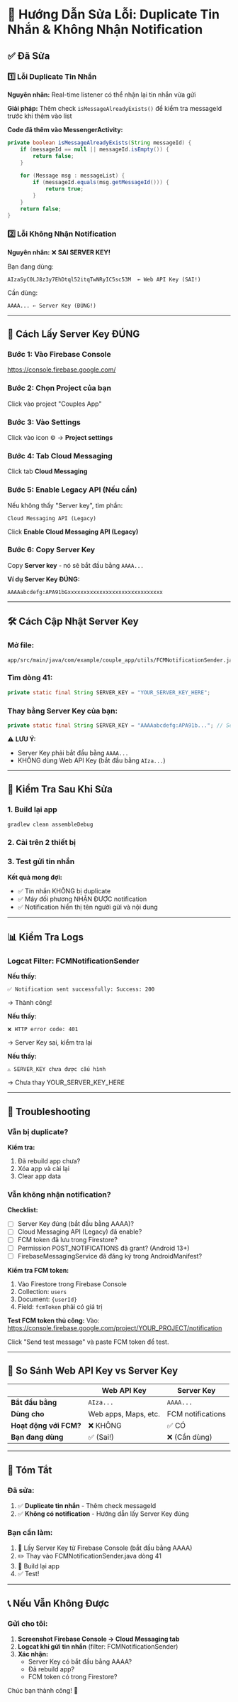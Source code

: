 # 🔧 Hướng Dẫn Sửa Lỗi: Duplicate Tin Nhắn & Không Nhận Notification

## ✅ Đã Sửa

### 1️⃣ Lỗi Duplicate Tin Nhắn
**Nguyên nhân:** Real-time listener có thể nhận lại tin nhắn vừa gửi

**Giải pháp:** Thêm check `isMessageAlreadyExists()` để kiểm tra messageId trước khi thêm vào list

**Code đã thêm vào MessengerActivity:**
```java
private boolean isMessageAlreadyExists(String messageId) {
    if (messageId == null || messageId.isEmpty()) {
        return false;
    }
    
    for (Message msg : messageList) {
        if (messageId.equals(msg.getMessageId())) {
            return true;
        }
    }
    return false;
}
```

### 2️⃣ Lỗi Không Nhận Notification
**Nguyên nhân:** ❌ **SAI SERVER KEY!**

Bạn đang dùng:
```
AIzaSyC0LJ8z3y7EhDtql52itqTwNRyIC5sc53M  ← Web API Key (SAI!)
```

Cần dùng:
```
AAAA... ← Server Key (ĐÚNG!)
```

---

## 🔑 Cách Lấy Server Key ĐÚNG

### Bước 1: Vào Firebase Console
https://console.firebase.google.com/

### Bước 2: Chọn Project của bạn
Click vào project "Couples App"

### Bước 3: Vào Settings
Click vào icon ⚙️ → **Project settings**

### Bước 4: Tab Cloud Messaging
Click tab **Cloud Messaging**

### Bước 5: Enable Legacy API (Nếu cần)
Nếu không thấy "Server key", tìm phần:
```
Cloud Messaging API (Legacy)
```

Click **Enable Cloud Messaging API (Legacy)**

### Bước 6: Copy Server Key
Copy **Server key** - nó sẽ bắt đầu bằng `AAAA...`

**Ví dụ Server Key ĐÚNG:**
```
AAAAabcdefg:APA91bGxxxxxxxxxxxxxxxxxxxxxxxxxxxxxx
```

---

## 🛠️ Cách Cập Nhật Server Key

### Mở file:
```
app/src/main/java/com/example/couple_app/utils/FCMNotificationSender.java
```

### Tìm dòng 41:
```java
private static final String SERVER_KEY = "YOUR_SERVER_KEY_HERE";
```

### Thay bằng Server Key của bạn:
```java
private static final String SERVER_KEY = "AAAAabcdefg:APA91b..."; // Server Key từ Firebase Console
```

⚠️ **LƯU Ý:** 
- Server Key phải bắt đầu bằng `AAAA...`
- KHÔNG dùng Web API Key (bắt đầu bằng `AIza...`)

---

## 🧪 Kiểm Tra Sau Khi Sửa

### 1. Build lại app
```cmd
gradlew clean assembleDebug
```

### 2. Cài trên 2 thiết bị

### 3. Test gửi tin nhắn

**Kết quả mong đợi:**
- ✅ Tin nhắn KHÔNG bị duplicate
- ✅ Máy đối phương NHẬN ĐƯỢC notification
- ✅ Notification hiển thị tên người gửi và nội dung

---

## 📊 Kiểm Tra Logs

### Logcat Filter: FCMNotificationSender

**Nếu thấy:**
```
✅ Notification sent successfully: Success: 200
```
→ Thành công!

**Nếu thấy:**
```
❌ HTTP error code: 401
```
→ Server Key sai, kiểm tra lại

**Nếu thấy:**
```
⚠️ SERVER_KEY chưa được cấu hình
```
→ Chưa thay YOUR_SERVER_KEY_HERE

---

## 🐛 Troubleshooting

### Vẫn bị duplicate?
**Kiểm tra:**
1. Đã rebuild app chưa?
2. Xóa app và cài lại
3. Clear app data

### Vẫn không nhận notification?

**Checklist:**
- [ ] Server Key đúng (bắt đầu bằng AAAA)?
- [ ] Cloud Messaging API (Legacy) đã enable?
- [ ] FCM token đã lưu trong Firestore?
- [ ] Permission POST_NOTIFICATIONS đã grant? (Android 13+)
- [ ] FirebaseMessagingService đã đăng ký trong AndroidManifest?

**Kiểm tra FCM token:**
1. Vào Firestore trong Firebase Console
2. Collection: `users`
3. Document: `{userId}`
4. Field: `fcmToken` phải có giá trị

**Test FCM token thủ công:**
Vào: https://console.firebase.google.com/project/YOUR_PROJECT/notification

Click "Send test message" và paste FCM token để test.

---

## 🎯 So Sánh Web API Key vs Server Key

| | Web API Key | Server Key |
|---|---|---|
| **Bắt đầu bằng** | `AIza...` | `AAAA...` |
| **Dùng cho** | Web apps, Maps, etc. | FCM notifications |
| **Hoạt động với FCM?** | ❌ KHÔNG | ✅ CÓ |
| **Bạn đang dùng** | ✅ (Sai!) | ❌ (Cần dùng) |

---

## 📝 Tóm Tắt

### Đã sửa:
1. ✅ **Duplicate tin nhắn** - Thêm check messageId
2. ✅ **Không có notification** - Hướng dẫn lấy Server Key đúng

### Bạn cần làm:
1. 🔑 Lấy Server Key từ Firebase Console (bắt đầu bằng AAAA)
2. ✏️ Thay vào FCMNotificationSender.java dòng 41
3. 🔨 Build lại app
4. ✅ Test!

---

## 📞 Nếu Vẫn Không Được

### Gửi cho tôi:

1. **Screenshot Firebase Console → Cloud Messaging tab**
2. **Logcat khi gửi tin nhắn** (filter: FCMNotificationSender)
3. **Xác nhận:**
   - Server Key có bắt đầu bằng AAAA? 
   - Đã rebuild app?
   - FCM token có trong Firestore?

Chúc bạn thành công! 🎉

